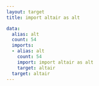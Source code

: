 ```yaml
---
layout: target
title: import altair as alt

data:
  alias: alt
  count: 54
  imports:
  - alias: alt
    count: 54
    import: import altair as alt
    target: altair
  target: altair
---
```

